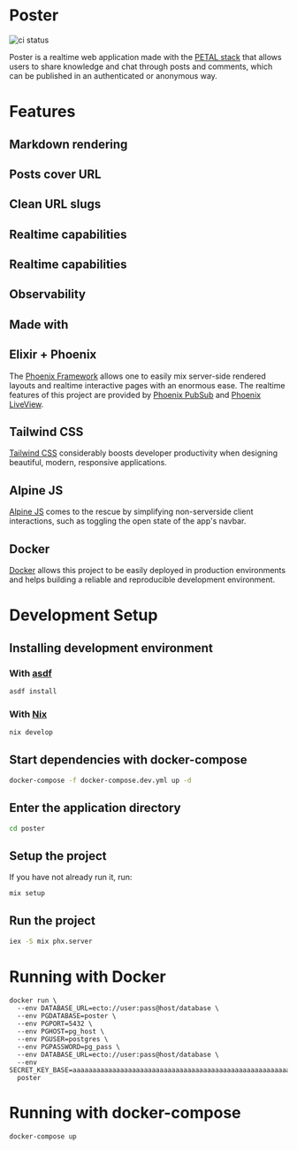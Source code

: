 # Poster
![ci status](https://github.com/arcticlimer/poster/actions/workflows/ci.yml/badge.svg)

Poster is a realtime web application made with the [PETAL
stack](https://thinkingelixir.com/petal-stack-in-elixir/) that allows users to
share knowledge and chat through posts and comments, which can be published in
an authenticated or anonymous way.

# Features
## Markdown rendering

## Posts cover URL

## Clean URL slugs

## Realtime capabilities

## Realtime capabilities

## Observability

## Made with
## Elixir + Phoenix
The [Phoenix Framework](https://www.phoenixframework.org/) allows one to easily
mix server-side rendered layouts and realtime interactive pages with an enormous
ease. The realtime features of this project are provided by [Phoenix
PubSub](https://hexdocs.pm/phoenix_pubsub/Phoenix.PubSub.html) and [Phoenix
LiveView](https://hexdocs.pm/phoenix_live_view/Phoenix.LiveView.html).

## Tailwind CSS
[Tailwind CSS](https://tailwindcss.com/) considerably boosts developer
productivity when designing beautiful, modern, responsive applications.

## Alpine JS
[Alpine JS](https://tailwindcss.com/) comes to the rescue by simplifying
non-serverside client interactions, such as toggling the open state of the app's navbar.

## Docker
[Docker](https://www.docker.com/) allows this project to be easily deployed in
production environments and helps building a reliable and reproducible
development environment.

# Development Setup

## Installing development environment
### With [asdf](https://asdf-vm.com)
```sh
asdf install
```

### With [Nix](https://nixos.org/download.html)
```sh
nix develop
```

## Start dependencies with docker-compose
```sh
docker-compose -f docker-compose.dev.yml up -d
```

## Enter the application directory
```sh
cd poster
```

## Setup the project
If you have not already run it, run:
```sh
mix setup
```

## Run the project
```sh
iex -S mix phx.server
```

# Running with Docker
```
docker run \
  --env DATABASE_URL=ecto://user:pass@host/database \
  --env PGDATABASE=poster \
  --env PGPORT=5432 \
  --env PGHOST=pg_host \
  --env PGUSER=postgres \
  --env PGPASSWORD=pg_pass \
  --env DATABASE_URL=ecto://user:pass@host/database \
  --env SECRET_KEY_BASE=aaaaaaaaaaaaaaaaaaaaaaaaaaaaaaaaaaaaaaaaaaaaaaaaaaaaaaaaaaaaaaaaaaaaaaaaaaaaaa
  poster
```

# Running with docker-compose
```
docker-compose up
```
